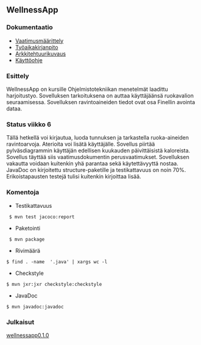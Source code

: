 ## WellnessApp
### Dokumentaatio
- [Vaatimusmäärittely](https://github.com/ViliLipo/otm-harjoitustyo/blob/master/requirements.md)
- [Työaikakirjanpito](https://github.com/ViliLipo/otm-harjoitustyo/blob/master/tyoaikakirjanpito.md)
- [Arkkitehtuurikuvaus](https://github.com/ViliLipo/otm-harjoitustyo/blob/master/dokumentaatio/arkkitehtuuri.md)
- [Käyttöohje](https://github.com/ViliLipo/otm-harjoitustyo/blob/master/dokumentaatio/kayttoohje.md)

### Esittely
WellnessApp on kursille Ohjelmistotekniikan menetelmät laadittu harjoitustyo.
Sovelluksen tarkoituksena on auttaa käyttäjäänsä ruokavalion seuraamisessa.
Sovelluksen ravintoaineiden tiedot ovat osa Finellin avointa dataa.

### Status viikko 6

Tällä hetkellä voi kirjautua, luoda tunnuksen ja tarkastella
ruoka-aineiden ravintoarvoja. Aterioita voi lisätä käyttäjälle. Sovellus
piirtää pylväsdiagrammin käyttäjän edellisen kuukauden päivittäisistä kaloreista.
Sovellus täyttää siis vaatimusdokumentin perusvaatimukset.
Sovelluksen vakautta voidaan kuitenkin yhä parantaa sekä käytettävyyttä nostaa.
JavaDoc on kirjoitettu structure-paketille ja testikattavuus on noin 70%.
Erikoistapausten testejä tulisi kuitenkin kirjoittaa lisää.


### Komentoja
- Testikattavuus
```
 $ mvn test jacoco:report
 ```
- Paketointi
```
 $ mvn package
 ```
- Rivimäärä
```
$ find . -name  '.java' | xargs wc -l
```
- Checkstyle
```
$ mvn jxr:jxr checkstyle:checkstyle
 ```
- JavaDoc
```
$ mvn javadoc:javadoc
```
### Julkaisut
[wellnessapp0.1.0](https://github.com/ViliLipo/otm-harjoitustyo/releases/tag/0.1.0)
